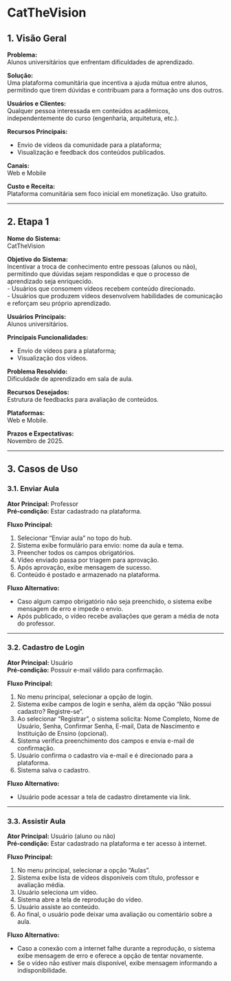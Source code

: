 <h1>CatTheVision</h1>

<h2>1. Visão Geral</h2>

<p><strong>Problema:</strong><br>
Alunos universitários que enfrentam dificuldades de aprendizado.</p>

<p><strong>Solução:</strong><br>
Uma plataforma comunitária que incentiva a ajuda mútua entre alunos, permitindo que tirem dúvidas e contribuam para a formação uns dos outros.</p>

<p><strong>Usuários e Clientes:</strong><br>
Qualquer pessoa interessada em conteúdos acadêmicos, independentemente do curso (engenharia, arquitetura, etc.).</p>

<p><strong>Recursos Principais:</strong></p>
<ul>
  <li>Envio de vídeos da comunidade para a plataforma;</li>
  <li>Visualização e feedback dos conteúdos publicados.</li>
</ul>

<p><strong>Canais:</strong><br>
Web e Mobile</p>

<p><strong>Custo e Receita:</strong><br>
Plataforma comunitária sem foco inicial em monetização. Uso gratuito.</p>

<hr>

<h2>2. Etapa 1</h2>

<p><strong>Nome do Sistema:</strong><br>CatTheVision</p>

<p><strong>Objetivo do Sistema:</strong><br>
Incentivar a troca de conhecimento entre pessoas (alunos ou não), permitindo que dúvidas sejam respondidas e que o processo de aprendizado seja enriquecido.<br>
- Usuários que consomem vídeos recebem conteúdo direcionado.<br>
- Usuários que produzem vídeos desenvolvem habilidades de comunicação e reforçam seu próprio aprendizado.</p>

<p><strong>Usuários Principais:</strong><br>Alunos universitários.</p>

<p><strong>Principais Funcionalidades:</strong></p>
<ul>
  <li>Envio de vídeos para a plataforma;</li>
  <li>Visualização dos vídeos.</li>
</ul>

<p><strong>Problema Resolvido:</strong><br>
Dificuldade de aprendizado em sala de aula.</p>

<p><strong>Recursos Desejados:</strong><br>
Estrutura de feedbacks para avaliação de conteúdos.</p>

<p><strong>Plataformas:</strong><br>
Web e Mobile.</p>

<p><strong>Prazos e Expectativas:</strong><br>
Novembro de 2025.</p>

<hr>

<h2>3. Casos de Uso</h2>

<h3>3.1. Enviar Aula</h3>

<p><strong>Ator Principal:</strong> Professor<br>
<strong>Pré-condição:</strong> Estar cadastrado na plataforma.</p>

<p><strong>Fluxo Principal:</strong></p>
<ol>
  <li>Selecionar “Enviar aula” no topo do hub.</li>
  <li>Sistema exibe formulário para envio: nome da aula e tema.</li>
  <li>Preencher todos os campos obrigatórios.</li>
  <li>Vídeo enviado passa por triagem para aprovação.</li>
  <li>Após aprovação, exibe mensagem de sucesso.</li>
  <li>Conteúdo é postado e armazenado na plataforma.</li>
</ol>

<p><strong>Fluxo Alternativo:</strong></p>
<ul>
  <li>Caso algum campo obrigatório não seja preenchido, o sistema exibe mensagem de erro e impede o envio.</li>
  <li>Após publicado, o vídeo recebe avaliações que geram a média de nota do professor.</li>
</ul>

<hr>

<h3>3.2. Cadastro de Login</h3>

<p><strong>Ator Principal:</strong> Usuário<br>
<strong>Pré-condição:</strong> Possuir e-mail válido para confirmação.</p>

<p><strong>Fluxo Principal:</strong></p>
<ol>
  <li>No menu principal, selecionar a opção de login.</li>
  <li>Sistema exibe campos de login e senha, além da opção “Não possui cadastro? Registre-se”.</li>
  <li>Ao selecionar “Registrar”, o sistema solicita: Nome Completo, Nome de Usuário, Senha, Confirmar Senha, E-mail, Data de Nascimento e Instituição de Ensino (opcional).</li>
  <li>Sistema verifica preenchimento dos campos e envia e-mail de confirmação.</li>
  <li>Usuário confirma o cadastro via e-mail e é direcionado para a plataforma.</li>
  <li>Sistema salva o cadastro.</li>
</ol>

<p><strong>Fluxo Alternativo:</strong></p>
<ul>
  <li>Usuário pode acessar a tela de cadastro diretamente via link.</li>
</ul>

<hr>

<h3>3.3. Assistir Aula</h3>

<p><strong>Ator Principal:</strong> Usuário (aluno ou não)<br>
<strong>Pré-condição:</strong> Estar cadastrado na plataforma e ter acesso à internet.</p>

<p><strong>Fluxo Principal:</strong></p>
<ol>
  <li>No menu principal, selecionar a opção “Aulas”.</li>
  <li>Sistema exibe lista de vídeos disponíveis com título, professor e avaliação média.</li>
  <li>Usuário seleciona um vídeo.</li>
  <li>Sistema abre a tela de reprodução do vídeo.</li>
  <li>Usuário assiste ao conteúdo.</li>
  <li>Ao final, o usuário pode deixar uma avaliação ou comentário sobre a aula.</li>
</ol>

<p><strong>Fluxo Alternativo:</strong></p>
<ul>
  <li>Caso a conexão com a internet falhe durante a reprodução, o sistema exibe mensagem de erro e oferece a opção de tentar novamente.</li>
  <li>Se o vídeo não estiver mais disponível, exibe mensagem informando a indisponibilidade.</li>
</ul>
